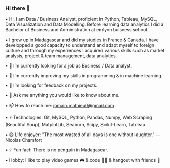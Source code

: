### Hi there 👋

• Hi, I am Data / Business Analyst, proficient in Python, Tableau, MySQL, Data Visualization and Data Modelling. 
Before learning data analytics I did a Bachelor of Business and Administration at emlyon buisness school.

• I grew up in Madagascar and did my studies in France & Canada. I have developped a good capacity to understand and adapt myself to foreign culture and through my experiences I acquired various skills such as market analysis, project & team management, data analytics.

• 🔭 I’m currently looking for a job as Business / Data analyst.

• 🌱 I’m currently improving my skills in programming & in machine learning.

• 🤔 I’m looking for feedback on my projects.

• 💬 Ask me anything you would like to know about me.

• 📫 How to reach me: jomain.mathieu0@gmail.com .

• ⚡ Technologies: Git, MySQL, Python, Pandas, Numpy, Web Scraping (Beautiful Soup), MatplotLib, Seaborn, Scipy, Scikit-Learn, Tableau.

• 😄 Life enjoyer: "The most wasted of all days is one without laughter." ― Nicolas Chamfort

• 💡 Fun fact: There is no penguin in Madagascar.

• Hobby: I like to play video games 🎮 & code 👨‍💻 & hangout with friends 👯
